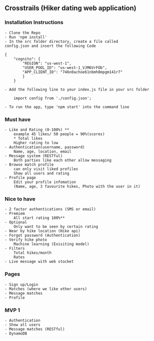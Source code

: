 ## Crosstrails (Hiker dating web application)

### Installation Instructions
    - Clone the Repo
    - Run 'npm install'
    - In the src folder directory, create a file called
    config.json and insert the following Code
```javascript=
{
    "cognito": {
        "REGION": "us-west-1",
        "USER_POOL_ID": "us-west-1_VJM6VrFOb",
        "APP_CLIENT_ID": "746n0achoe61nbmh8mpgm141r7"
        }
    }
```
    - Add the following line to your index.js file in your src folder 
    
    
```javascript=
    import config from './config.json';
```
    
    - To run the app, type 'npm start' into the command line



### Must have

    - Like and Rating (0-100%) **
        example 45 likes/ 50 people = 90%(scores)
        * Total likes
        Higher rating to low
    - Authentication(username, password)
        Name, age, location, email
    - Message system (RESTful)
        Both parties like each other allow messaging
    - Browse match profile
        can only visit liked profiles
        Show all users and rating
    - Profile page
        Edit your profile infomation
        (Name, age, 3 favourite hikes, Photo with the user in it)

### Nice to have

    - 2 factor authentications (SMS or email)
    - Premiem
        All start rating 100%**
    - Optional
        Only want to be seen by certain rating
    - Near by hike location (Hike api)
    - Forgot password (Authentication)
    - Verify hike photo
        Machine learning (Exisiting model)
    - Filters
        Total hikes/month
        Rates
    - Live message with web stocket

### Pages

    - Sign up/Login
    - Matches (where we like other users)
    - Message matches
    - Profile

### MVP 1

    - Authentication
    - Show all users
    - Message matches (RESTful)
    - DynamoDB
